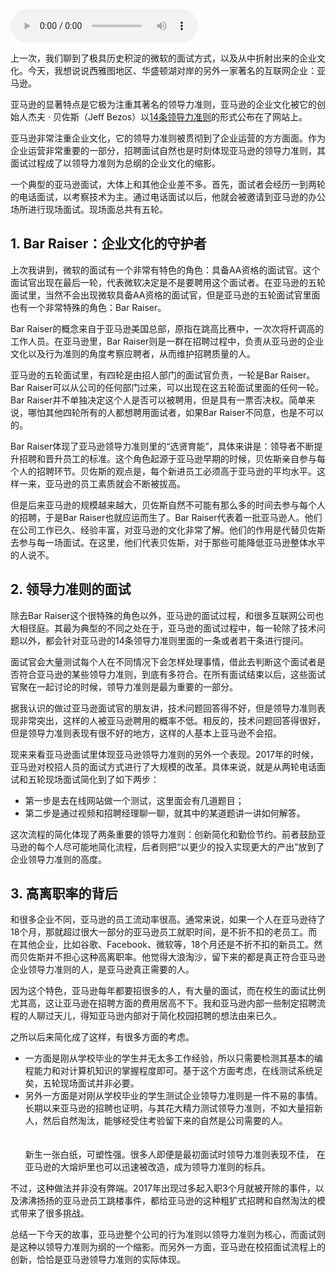 <audio title="038 _ 管中窥豹之从面试看企业文化：亚马逊" src="https://static001.geekbang.org/resource/audio/67/0e/6707ea6829f236d917781f333d13da0e.mp3" controls="controls"></audio> 
<p>上一次，我们聊到了极具历史积淀的微软的面试方式，以及从中折射出来的企业文化。今天，我想说说西雅图地区、华盛顿湖对岸的另外一家著名的互联网企业：亚马逊。</p>
<p>亚马逊的显著特点是它极为注重其著名的领导力准则，亚马逊的企业文化被它的创始人杰夫 · 贝佐斯（Jeff Bezos）以<a href="https://www.amazon.jobs/principles">14条领导力准则</a>的形式公布在了网站上。</p>
<p>亚马逊非常注重企业文化，它的领导力准则被贯彻到了企业运营的方方面面。作为企业运营非常重要的一部分，招聘面试自然也是时刻体现亚马逊的领导力准则，其面试过程成了以领导力准则为总纲的企业文化的缩影。</p>
<p>一个典型的亚马逊面试，大体上和其他企业差不多。首先，面试者会经历一到两轮的电话面试，以考察技术为主。通过电话面试以后，他就会被邀请到亚马逊的办公场所进行现场面试。现场面总共有五轮。</p>
<h2>1. Bar Raiser：企业文化的守护者</h2>
<p>上次我讲到，微软的面试有一个非常有特色的角色：具备AA资格的面试官。这个面试官出现在最后一轮，代表微软决定是不是要聘用这个面试者。在亚马逊的五轮面试里，当然不会出现微软具备AA资格的面试官，但是亚马逊的五轮面试官里面也有一个非常特殊的角色：Bar Raiser。</p>
<p>Bar Raiser的概念来自于亚马逊美国总部，原指在跳高比赛中，一次次将杆调高的工作人员。在亚马逊里，Bar Raiser则是一群在招聘过程中，负责从亚马逊的企业文化以及行为准则的角度考察应聘者，从而维护招聘质量的人。</p>
<!-- [[[read_end]]] -->
<p>亚马逊的五轮面试里，有四轮是由招人部门的面试官负责，一轮是Bar Raiser。Bar Raiser可以从公司的任何部门过来，可以出现在这五轮面试里面的任何一轮。Bar Raiser并不单独决定这个人是否可以被聘用，但是具有一票否决权。简单来说，哪怕其他四轮所有的人都想聘用面试者，如果Bar Raiser不同意，也是不可以的。</p>
<p><span class="orange">Bar Raiser体现了亚马逊领导力准则里的“选贤育能”，具体来讲是：领导者不断提升招聘和晋升员工的标准。</span>这个角色起源于亚马逊早期的时候，贝佐斯亲自参与每个人的招聘环节。贝佐斯的观点是，每个新进员工必须高于亚马逊的平均水平。这样一来，亚马逊的员工素质就会不断被拔高。</p>
<p>但是后来亚马逊的规模越来越大，贝佐斯自然不可能有那么多的时间去参与每个人的招聘，于是Bar Raiser也就应运而生了。Bar Raiser代表着一批亚马逊人。他们在公司工作已久、经验丰富，对亚马逊的文化非常了解。他们的作用是代替贝佐斯去参与每一场面试。在这里，他们代表贝佐斯，对于那些可能降低亚马逊整体水平的人说不。</p>
<h2>2. 领导力准则的面试</h2>
<p>除去Bar Raiser这个很特殊的角色以外，亚马逊的面试过程，和很多互联网公司也大相径庭。其最为典型的不同之处在于，亚马逊的面试过程中，每一轮除了技术问题以外，都会针对亚马逊的14条领导力准则里面的一条或者若干条进行提问。</p>
<p>面试官会大量测试每个人在不同情况下会怎样处理事情，借此去判断这个面试者是否符合亚马逊的某些领导力准则，到底有多符合。在所有面试结束以后，这些面试官聚在一起讨论的时候，领导力准则是最为重要的一部分。</p>
<p>据我认识的做过亚马逊面试官的朋友讲，技术问题回答得不好，但是领导力准则表现非常突出，这样的人被亚马逊聘用的概率不低。相反的，技术问题回答得很好，但是领导力准则表现有很不好的地方，这样的人基本上亚马逊不会招。</p>
<p>现来来看亚马逊面试里体现亚马逊领导力准则的另外一个表现。2017年的时候，亚马逊对校招人员的面试方式进行了大规模的改革。具体来说，就是从两轮电话面试和五轮现场面试简化到了如下两步：</p>
<ul>
<li>第一步是去在线网站做一个测试，这里面会有几道题目；</li>
<li>第二步是通过视频和招聘经理聊一聊，就其中的某道题讲一讲如何解答。</li>
</ul>
<p>这次流程的简化体现了两条重要的领导力准则：创新简化和勤俭节约。前者鼓励亚马逊的每个人尽可能地简化流程，后者则把“以更少的投入实现更大的产出”放到了企业领导力准则的高度。</p>
<h2>3. 高离职率的背后</h2>
<p>和很多企业不同，亚马逊的员工流动率很高。通常来说，如果一个人在亚马逊待了18个月，那就超过很大一部分的亚马逊员工就职时间，是不折不扣的老员工。而在其他企业，比如谷歌、Facebook、微软等，18个月还是不折不扣的新员工。然而贝佐斯并不担心这种高离职率。他觉得大浪淘沙，留下来的都是真正符合亚马逊企业领导力准则的人，是亚马逊真正需要的人。</p>
<p>因为这个特色，亚马逊每年都要招很多的人，有大量的面试，而在校生的面试比例尤其高，这让亚马逊在招聘方面的费用居高不下。我和亚马逊内部一些制定招聘流程的人聊过天儿，得知亚马逊内部对于简化校园招聘的想法由来已久。</p>
<p>之所以后来简化成了这样，有很多方面的考虑。</p>
<ul>
<li>一方面是刚从学校毕业的学生并无太多工作经验，所以只需要检测其基本的编程能力和对计算机知识的掌握程度即可。基于这个方面考虑，在线测试系统足矣，五轮现场面试并非必要。</li>
<li>另外一方面是对刚从学校毕业的学生测试企业领导力准则是一件不易的事情。长期以来亚马逊的招聘也证明，与其花大精力测试领导力准则，不如大量招新人，然后自然淘汰，能够经受住考验留下来的自然是公司需要的人。<br><br><br />
新生一张白纸，可塑性强。很多人即便是最初面试时领导力准则表现不佳， 在亚马逊的大熔炉里也可以迅速被改造，成为领导力准则的标兵。</li>
</ul>
<p>不过，这种做法并非没有弊端。2017年出现过多起入职3个月就被开除的事件，以及沸沸扬扬的亚马逊员工跳楼事件，都给亚马逊的这种粗犷式招聘和自然淘汰的模式带来了很多挑战。</p>
<p>总结一下今天的故事，亚马逊整个公司的行为准则以领导力准则为核心，而面试则是这种以领导力准则为纲的一个缩影。而另外一方面，亚马逊在校招面试流程上的创新，恰恰是亚马逊领导力准则的实际体现。</p>
<p></p>
